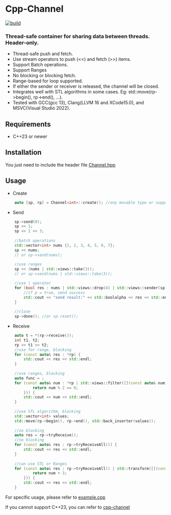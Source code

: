 # Cpp-Channel

[![build](https://github.com/Nevermore1994/Cpp-Channel/workflows/build/badge.svg)](https://github.com/Nevermore1994/Cpp-Channel/actions)

### Thread-safe container for sharing data between threads. Header-only.

* Thread-safe push and fetch.
* Use stream operators to push (<<) and fetch (>>) items.
* Support Batch operations.
* Support Ranges
* No blocking or blocking fetch.
* Range-based for loop supported.
* If either the sender or receiver is released, the channel will be closed.
* Integrates well with STL algorithms in some cases. Eg: std::move(rp->begin(), rp->end(), ...).
* Tested with GCC(gcc 13), Clang(LLVM 16 and XCode15.0), and MSVC(Visual Studio 2022).

## Requirements

* C++23 or newer

## Installation

You just need to include the header file [Channel.hpp](Channel.hpp)

## Usage

* Create
```c++
    auto [sp, rp] = Channel<int>::create(); //any movable type or support bit copy type
```

* Send
```c++
    sp->send(0);
    sp << 1;
    sp << 2 << 3;
    
    //batch operations
    std::vector<int> nums {1, 2, 3, 4, 5, 6, 7};
    sp << nums; 
    // or sp->send(nums);
    
    //use ranges
    sp << (nums | std::views::take(3)); 
    // or sp->send(nums | std::views::take(3));

    //use | operator
    for (bool res : nums | std::views::drop(4) | std::views::sender(sp)) {
        //if p = true, send success
        std::cout << "send result:" << std::boolalpha << res << std::endl;
    }
    
    //close
    sp->done(); //or sp.reset();
```

* Receive
```c++
    auto t = *(rp->receive());
    int t1, t2;
    rp >> t1 >> t2;
    //use for range, blocking
    for (const auto& res : *rp) {
        std::cout << res << std::endl;
    }
    
    //use ranges, blocking
    auto func = ;
    for (const auto& num : *rp | std::views::filter([](const auto& num) { 
            return num % 2 == 0; 
        })) {
        std::cout << num << std::endl;
    }
    
    //use STL algorithm, blocking
    std::vector<int> values;
    std::move(rp->begin(), rp->end(), std::back_inserter(values));
    
    //no blocking
    auto res = rp->tryReceive(); 
    //no blocking
    for (const auto& res : rp->tryReceiveAll()) {
        std::cout << res << std::endl;  
    }
    
    //can use STL or Ranges
    for (const auto& res : rp->tryReceiveAll() | std::transform([](const auto& num) {
            return num + 3;   
        })) {
        std::cout << res << std::endl;
    }
```

For specific usage, please refer to [example.cpp](./example.cpp)

If you cannot support C++23, you can refer to [cpp-channel][def]

[def]: https://github.com/andreiavrammsd/cpp-channel